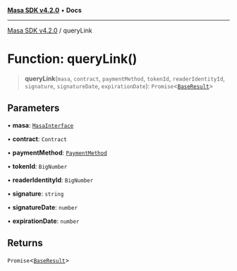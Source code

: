 [**Masa SDK v4.2.0**](../README.md) • **Docs**

***

[Masa SDK v4.2.0](../globals.md) / queryLink

# Function: queryLink()

> **queryLink**(`masa`, `contract`, `paymentMethod`, `tokenId`, `readerIdentityId`, `signature`, `signatureDate`, `expirationDate`): `Promise`\<[`BaseResult`](../interfaces/BaseResult.md)\>

## Parameters

• **masa**: [`MasaInterface`](../interfaces/MasaInterface.md)

• **contract**: `Contract`

• **paymentMethod**: [`PaymentMethod`](../type-aliases/PaymentMethod.md)

• **tokenId**: `BigNumber`

• **readerIdentityId**: `BigNumber`

• **signature**: `string`

• **signatureDate**: `number`

• **expirationDate**: `number`

## Returns

`Promise`\<[`BaseResult`](../interfaces/BaseResult.md)\>
